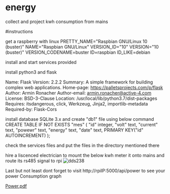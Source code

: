 # energy
collect and project kwh consumption from mains

#instructions

get a raspberry with linux
  PRETTY_NAME="Raspbian GNU/Linux 10 (buster)"
  NAME="Raspbian GNU/Linux"
  VERSION_ID="10"
  VERSION="10 (buster)"
  VERSION_CODENAME=buster
  ID=raspbian
  ID_LIKE=debian

install and start services provided

install python3 and flask

  Name: Flask
  Version: 2.2.2
  Summary: A simple framework for building complex web applications.
  Home-page: https://palletsprojects.com/p/flask
  Author: Armin Ronacher
  Author-email: armin.ronacher@active-4.com
  License: BSD-3-Clause
  Location: /usr/local/lib/python3.7/dist-packages
  Requires: itsdangerous, click, Werkzeug, Jinja2, importlib-metadata
  Required-by: Flask-Cors

install database  SQLite 3.x and create "db1" file using below command
  CREATE TABLE IF NOT EXISTS "mes" (
        "id"    integer,
        "volt"  text,
        "current"       text,
        "powewr"        text,
        "energy"        text,
        "date"  text,
        PRIMARY KEY("id" AUTOINCREMENT)
);


check the services files and put the files in the directory mentioned there

hire a liscenced electrician to mount the below kwh meter it onto mains and route its rs485 signal to rpi
![dds238](https://github.com/chrgeogit/energy/assets/144347707/1ee61b00-2d39-4d74-8952-732f1df2508a)

Last but not least dont forget to visit http://rpiIP:5000/api/power to see your power Consumption graph


[Power.pdf](https://github.com/chrgeogit/energy_consumption/files/12646828/Power.pdf)
